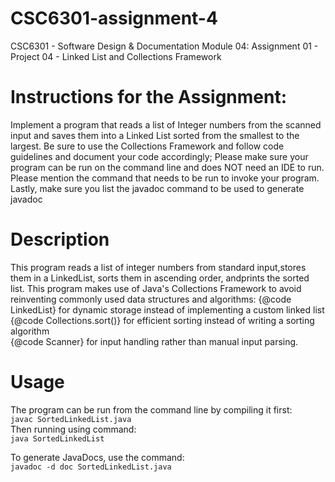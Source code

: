 # CSC6301-assignment-4
CSC6301 - Software Design &amp; Documentation
Module 04: Assignment 01 - Project 04 - Linked List and Collections Framework

# Instructions for the Assignment:
Implement a program that reads a list of Integer numbers from the scanned input and saves them into a Linked List sorted from the smallest to the largest. Be sure to use the Collections Framework and follow code guidelines and document your code accordingly;
Please make sure your program can be run on the command line and does NOT need an IDE to run. Please mention the command that needs to be run to invoke your program. Lastly, make sure you list the javadoc command to be used to generate javadoc

# Description
This program reads a list of integer numbers from standard input,stores them in a LinkedList, sorts them in ascending order, andprints the sorted list.
This program makes use of Java's Collections Framework to avoid reinventing commonly used data structures and algorithms:
 {@code LinkedList<Integer>} for dynamic storage instead of implementing a custom linked list <br />
 {@code Collections.sort()} for efficient sorting instead of writing a sorting algorithm <br />
 {@code Scanner} for input handling rather than manual input parsing. <br />

# Usage
The program can be run from the command line by compiling it first: <br />
    ```
    javac SortedLinkedList.java
    ```
    <br />
Then running using command: <br />
    ```
    java SortedLinkedList
    ```
    <br />

To generate JavaDocs, use the command:<br />
    ```
    javadoc -d doc SortedLinkedList.java
    ```
    <br />
